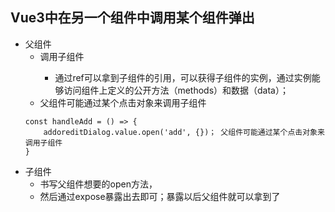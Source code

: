 ## Vue3中在另一个组件中调用某个组件弹出
- 父组件
    - 调用子组件<Child ref="child" />
      - 通过ref可以拿到子组件的引用，可以获得子组件的实例，通过实例能够访问组件上定义的公开方法（methods）和数据（data）； 
    - 父组件可能通过某个点击对象来调用子组件
    ```
    const handleAdd = () => {
        addoreditDialog.value.open('add', {})； 父组件可能通过某个点击对象来调用子组件
    }
    ```
- 子组件
    - 书写父组件想要的open方法，
    - 然后通过expose暴露出去即可；暴露以后父组件就可以拿到了
    
    

